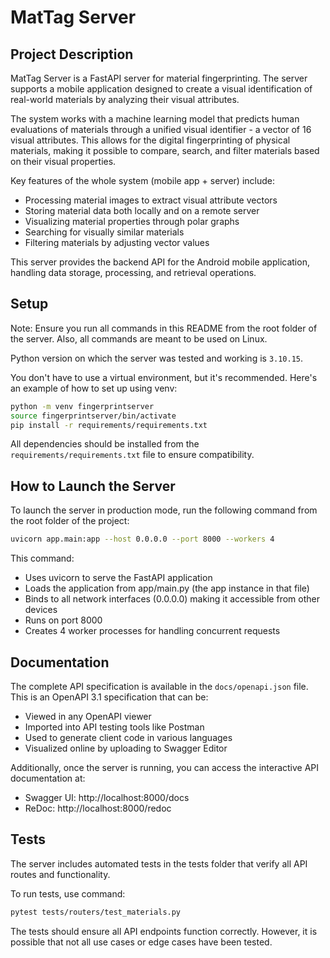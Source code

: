 # MatTag Server

## Project Description

MatTag Server is a FastAPI server for material fingerprinting. The server supports a mobile application designed to create a visual identification of real-world materials by analyzing their visual attributes.

The system works with a machine learning model that predicts human evaluations of materials through a unified visual identifier - a vector of 16 visual attributes. This allows for the digital fingerprinting of physical materials, making it possible to compare, search, and filter materials based on their visual properties.

Key features of the whole system (mobile app + server) include:
- Processing material images to extract visual attribute vectors
- Storing material data both locally and on a remote server
- Visualizing material properties through polar graphs
- Searching for visually similar materials
- Filtering materials by adjusting vector values

This server provides the backend API for the Android mobile application, handling data storage, processing, and retrieval operations.

## Setup

Note: Ensure you run all commands in this README from the root folder of the server. Also, all commands are meant to be used on Linux.

Python version on which the server was tested and working is `3.10.15`.

You don't have to use a virtual environment, but it's recommended. Here's an example of how to set up using venv:

```bash
python -m venv fingerprintserver
source fingerprintserver/bin/activate
pip install -r requirements/requirements.txt
```

All dependencies should be installed from the `requirements/requirements.txt` file to ensure compatibility.

## How to Launch the Server

To launch the server in production mode, run the following command from the root folder of the project:

```bash
uvicorn app.main:app --host 0.0.0.0 --port 8000 --workers 4
```

This command:

* Uses uvicorn to serve the FastAPI application
* Loads the application from app/main.py (the app instance in that file)
* Binds to all network interfaces (0.0.0.0) making it accessible from other devices
* Runs on port 8000
* Creates 4 worker processes for handling concurrent requests


## Documentation

The complete API specification is available in the `docs/openapi.json` file. This is an OpenAPI 3.1 specification that can be:

- Viewed in any OpenAPI viewer
- Imported into API testing tools like Postman
- Used to generate client code in various languages
- Visualized online by uploading to Swagger Editor

Additionally, once the server is running, you can access the interactive API documentation at:

* Swagger UI: http://localhost:8000/docs
* ReDoc: http://localhost:8000/redoc

## Tests

The server includes automated tests in the tests folder that verify all API routes and functionality.

To run tests, use command:

```bash
pytest tests/routers/test_materials.py
```

The tests should ensure all API endpoints function correctly. However, it is possible that not all use cases or edge cases have been tested.
